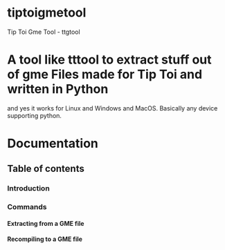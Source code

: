 # tiptoigmetool
Tip Toi Gme Tool - ttgtool

# A tool like tttool to extract stuff out of gme Files made for Tip Toi and written in Python
and yes it works for Linux and Windows and MacOS. Basically any device supporting python.

# Documentation
## Table of contents
### Introduction
### Commands
#### Extracting from a GME file
#### Recompiling to a GME file

